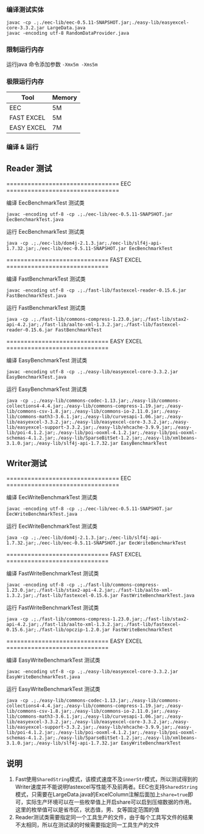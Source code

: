 ### 编译测试实体
```text
javac -cp .;./eec-lib/eec-0.5.11-SNAPSHOT.jar;./easy-lib/easyexcel-core-3.3.2.jar LargeData.java
javac -encoding utf-8 RandomDataProvider.java
```

### 限制运行内存
运行java 命令添加参数 `-Xmx5m -Xms5m`

### 极限运行内存

|      Tool | Memory|
|-----------|-------|
|EEC        | 5M    |
|FAST EXCEL | 5M    |
|EASY EXCEL | 7M    |

### 编译 & 运行

## Reader 测试

================================ EEC ================================

编译 EecBenchmarkTest 测试类
```text
javac -encoding utf-8 -cp .;./eec-lib/eec-0.5.11-SNAPSHOT.jar EecBenchmarkTest.java
```

运行 EecBenchmarkTest 测试类
```text
java -cp .;./eec-lib/dom4j-2.1.3.jar;./eec-lib/slf4j-api-1.7.32.jar;./eec-lib/eec-0.5.11-SNAPSHOT.jar EecBenchmarkTest
```

============================= FAST EXCEL =============================


编译 FastBenchmarkTest 测试类
```text
javac -encoding utf-8 -cp .;./fast-lib/fastexcel-reader-0.15.6.jar FastBenchmarkTest.java
```

运行 FastBenchmarkTest 测试类
```text
java -cp .;./fast-lib/commons-compress-1.23.0.jar;./fast-lib/stax2-api-4.2.jar;./fast-lib/aalto-xml-1.3.2.jar;./fast-lib/fastexcel-reader-0.15.6.jar FastBenchmarkTest
```

============================= EASY EXCEL =============================


编译 EasyBenchmarkTest 测试类
```text
javac -encoding utf-8 -cp .;./easy-lib/easyexcel-core-3.3.2.jar EasyBenchmarkTest.java
```

运行 EasyBenchmarkTest 测试类
```text
java -cp .;./easy-lib/commons-codec-1.13.jar;./easy-lib/commons-collections4-4.4.jar;./easy-lib/commons-compress-1.19.jar;./easy-lib/commons-csv-1.8.jar;./easy-lib/commons-io-2.11.0.jar;./easy-lib/commons-math3-3.6.1.jar;./easy-lib/curvesapi-1.06.jar;./easy-lib/easyexcel-3.3.2.jar;./easy-lib/easyexcel-core-3.3.2.jar;./easy-lib/easyexcel-support-3.3.2.jar;./easy-lib/ehcache-3.9.9.jar;./easy-lib/poi-4.1.2.jar;./easy-lib/poi-ooxml-4.1.2.jar;./easy-lib/poi-ooxml-schemas-4.1.2.jar;./easy-lib/SparseBitSet-1.2.jar;./easy-lib/xmlbeans-3.1.0.jar;./easy-lib/slf4j-api-1.7.32.jar EasyBenchmarkTest
```

## Writer测试

================================ EEC ================================

编译 EecWriteBenchmarkTest 测试类
```text
javac -encoding utf-8 -cp .;./eec-lib/eec-0.5.11-SNAPSHOT.jar EecWriteBenchmarkTest.java
```

运行 EecWriteBenchmarkTest 测试类
```text
java -cp .;./eec-lib/dom4j-2.1.3.jar;./eec-lib/slf4j-api-1.7.32.jar;./eec-lib/eec-0.5.11-SNAPSHOT.jar EecWriteBenchmarkTest
```


============================= FAST EXCEL =============================

编译 FastWriteBenchmarkTest 测试类
```text
javac -encoding utf-8 -cp .;./fast-lib/commons-compress-1.23.0.jar;./fast-lib/stax2-api-4.2.jar;./fast-lib/aalto-xml-1.3.2.jar;./fast-lib/fastexcel-0.15.6.jar FastWriteBenchmarkTest.java
```

运行 FastWriteBenchmarkTest 测试类
```text
java -cp .;./fast-lib/commons-compress-1.23.0.jar;./fast-lib/stax2-api-4.2.jar;./fast-lib/aalto-xml-1.3.2.jar;./fast-lib/fastexcel-0.15.6.jar;./fast-lib/opczip-1.2.0.jar FastWriteBenchmarkTest
```

============================= EASY EXCEL =============================

编译 EasyWriteBenchmarkTest 测试类
```text
javac -encoding utf-8 -cp .;./easy-lib/easyexcel-core-3.3.2.jar EasyWriteBenchmarkTest.java
```

运行 EasyWriteBenchmarkTest 测试类
```text
java -cp .;./easy-lib/commons-codec-1.13.jar;./easy-lib/commons-collections4-4.4.jar;./easy-lib/commons-compress-1.19.jar;./easy-lib/commons-csv-1.8.jar;./easy-lib/commons-io-2.11.0.jar;./easy-lib/commons-math3-3.6.1.jar;./easy-lib/curvesapi-1.06.jar;./easy-lib/easyexcel-3.3.2.jar;./easy-lib/easyexcel-core-3.3.2.jar;./easy-lib/easyexcel-support-3.3.2.jar;./easy-lib/ehcache-3.9.9.jar;./easy-lib/poi-4.1.2.jar;./easy-lib/poi-ooxml-4.1.2.jar;./easy-lib/poi-ooxml-schemas-4.1.2.jar;./easy-lib/SparseBitSet-1.2.jar;./easy-lib/xmlbeans-3.1.0.jar;./easy-lib/slf4j-api-1.7.32.jar EasyWriteBenchmarkTest
```

## 说明

1. Fast使用`SharedString`模式，该模式速度不及`innerStr`模式，所以测试得到的Writer速度并不能说明fastexcel写性能不及前两者。EEC也支持`SharedString`模式，只需要在LargeData.java的ExcelColumn注解后面加上`share=true`即可，实际生产环境可以在一些枚举值上开启share可以启到压缩数据的作用。这里的枚举值可以是省市区，状态值，男、女等固定范围的值
2. Reader测试类需要指定同一个工具生产的文件，由于每个工具写文件的结果不太相同，所以在测试读的时候需要指定同一工具生产的文件